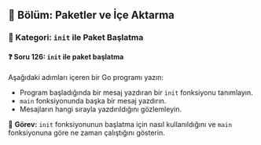 ## 📘 Bölüm: Paketler ve İçe Aktarma  
### 🔹 Kategori: `init` ile Paket Başlatma  
#### ❓ Soru 126: `init` ile paket başlatma

Aşağıdaki adımları içeren bir Go programı yazın:

- Program başladığında bir mesaj yazdıran bir `init` fonksiyonu tanımlayın.
- `main` fonksiyonunda başka bir mesaj yazdırın.
- Mesajların hangi sırayla yazdırıldığını gözlemleyin.

🔧 **Görev:** `init` fonksiyonunun başlatma için nasıl kullanıldığını ve `main` fonksiyonuna göre ne zaman çalıştığını gösterin.
